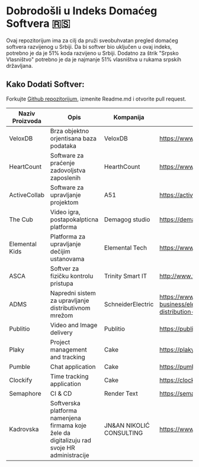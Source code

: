 # Dobrodošli u Indeks Domaćeg Softvera 🇷🇸

Ovaj repozitorijum ima za cilj da pruži sveobuhvatan pregled domaćeg softvera razvijenog u Srbiji. Da bi softver bio uključen u ovaj indeks, potrebno je da je 51% koda razvijeno u Srbiji.
Dodatno za štrik "Srpsko Vlasništvo" potrebno je da je najmanje 51% vlasništva u rukama srpskih državljana.

## Kako Dodati Softver:
Forkujte [Github repozitorijum](https://github.com/defufna/srpski_softver), izmenite Readme.md i otvorite pull request.

| Naziv Proizvoda | Opis | Kompanija | Veb stranica | Industrija | Srpsko Vlasništvo |
|--------------------------|------|---------------------|----------|-----------------------|-------------------|
|VeloxDB|Brza objektno orjentisana baza podataka|VeloxDB|<https://www.vlxdb.com>|Database|✔️|
|HeartCount|Software za praćenje zadovoljstva zaposlenih|HearthCount|<https://www.heartcount.com/>|HR|✔️|
|ActiveCollab|Software za upravljanje projektom|A51|<https://activecollab.com/>|Menadžment|✔️|
|The Cub|Video igra, postapokalpticna platforma|Demagog studio|<https://demagogstudio.com/The-Cub>|Video igra|✔️|
|Elemental Kids|Platforma za upravljanje dečijim ustanovama|Elemental Tech|<https://www.elemental-kids.com/>|Obrazovanje|✔️|
|ASCA|Softver za fizičku kontrolu pristupa|Trinity Smart IT|<http://www.trinitysmartit.com/products/asca/>|Physical security|✔️|
|ADMS|Napredni sistem za upravljanje distributivnom mrežom|SchneiderElectric|<https://www.se.com/rs/sr/work/solutions/for-business/electric-utilities/advanced-distribution-management-system-adms/>|Energy||
|Publitio|Video and Image delivery|Publitio|<https://publit.io/>|Media|✔️|
|Plaky|Project management and tracking|Cake|<https://plaky.com/>|Media||
|Pumble|Chat application|Cake|<https://pumble.com/>|Media||
|Clockify|Time tracking application|Cake|<https://clockify.me/>|Media||
|Semaphore|CI & CD|Render Text|<https://semaphoreci.com/>|Tehnology||
|Kadrovska|Softverska platforma namenjena firmama koje žele da digitalizuju rad svoje HR administracije|JN&AN NIKOLIĆ CONSULTING|<https://www.kadrovska.app/>|HR|✔️|
